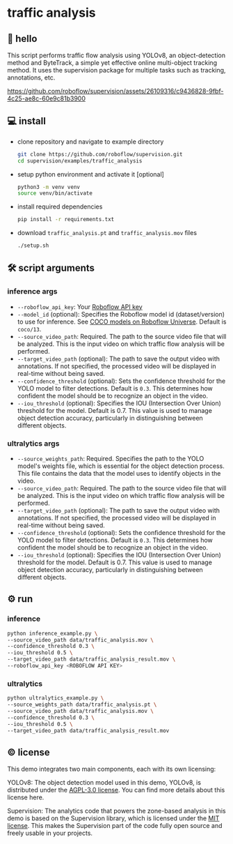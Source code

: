 # traffic analysis

## 👋 hello

This script performs traffic flow analysis using YOLOv8, an object-detection method and
ByteTrack, a simple yet effective online multi-object tracking method. It uses the
supervision package for multiple tasks such as tracking, annotations, etc.

https://github.com/roboflow/supervision/assets/26109316/c9436828-9fbf-4c25-ae8c-60e9c81b3900

## 💻 install

- clone repository and navigate to example directory

  ```bash
  git clone https://github.com/roboflow/supervision.git
  cd supervision/examples/traffic_analysis
  ```

- setup python environment and activate it [optional]

  ```bash
  python3 -m venv venv
  source venv/bin/activate
  ```

- install required dependencies

  ```bash
  pip install -r requirements.txt
  ```

- download `traffic_analysis.pt` and `traffic_analysis.mov` files

  ```bash
  ./setup.sh
  ```

## 🛠️ script arguments

### inference args

- `--roboflow_api_key`: Your [Roboflow API key](https://docs.roboflow.com/api-reference/authentication#retrieve-an-api-key)
- `--model_id` (optional): Specifies the Roboflow model id (dataset/version) to use for inference. See [COCO models on Roboflow Universe](https://universe.roboflow.com/microsoft/coco/dataset/13). Default is `coco/13`.
- `--source_video_path`: Required. The path to the source video file that will be
  analyzed. This is the input video on which traffic flow analysis will be performed.
- `--target_video_path` (optional): The path to save the output video with annotations.
  If not specified, the processed video will be displayed in real-time without being
  saved.
- `--confidence_threshold` (optional): Sets the confidence threshold for the YOLO model
  to filter detections. Default is `0.3`. This determines how confident the model should
  be to recognize an object in the video.
- `--iou_threshold` (optional): Specifies the IOU (Intersection Over Union) threshold
  for the model. Default is 0.7. This value is used to manage object detection accuracy,
  particularly in distinguishing between different objects.

### ultralytics args

- `--source_weights_path`: Required. Specifies the path to the YOLO model's weights
  file, which is essential for the object detection process. This file contains the data
  that the model uses to identify objects in the video.
- `--source_video_path`: Required. The path to the source video file that will be
  analyzed. This is the input video on which traffic flow analysis will be performed.
- `--target_video_path` (optional): The path to save the output video with annotations.
  If not specified, the processed video will be displayed in real-time without being
  saved.
- `--confidence_threshold` (optional): Sets the confidence threshold for the YOLO model
  to filter detections. Default is `0.3`. This determines how confident the model should
  be to recognize an object in the video.
- `--iou_threshold` (optional): Specifies the IOU (Intersection Over Union) threshold
  for the model. Default is 0.7. This value is used to manage object detection accuracy,
  particularly in distinguishing between different objects.

## ⚙️ run

### inference

```bash
python inference_example.py \
--source_video_path data/traffic_analysis.mov \
--confidence_threshold 0.3 \
--iou_threshold 0.5 \
--target_video_path data/traffic_analysis_result.mov \
--roboflow_api_key <ROBOFLOW API KEY>
```

### ultralytics

```bash
python ultralytics_example.py \
--source_weights_path data/traffic_analysis.pt \
--source_video_path data/traffic_analysis.mov \
--confidence_threshold 0.3 \
--iou_threshold 0.5 \
--target_video_path data/traffic_analysis_result.mov
```

## © license

This demo integrates two main components, each with its own licensing:

YOLOv8: The object detection model used in this demo, YOLOv8, is distributed under the
[AGPL-3.0 license](https://github.com/ultralytics/ultralytics/blob/main/LICENSE). You
can find more details about this license here.

Supervision: The analytics code that powers the zone-based analysis in this demo is
based on the Supervision library, which is licensed under the
[MIT license](https://github.com/roboflow/supervision/blob/develop/LICENSE.md). This
makes the Supervision part of the code fully open source and freely usable in your
projects.
